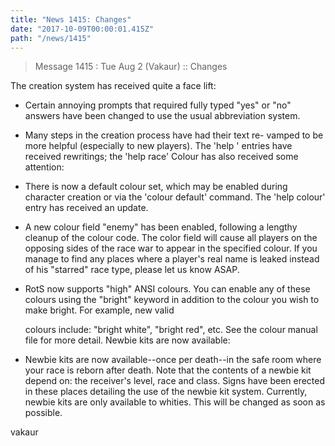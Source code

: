 ```yaml
---
title: "News 1415: Changes"
date: "2017-10-09T00:00:01.415Z"
path: "/news/1415"
---
```


> Message 1415 : Tue Aug  2 (Vakaur)     :: Changes

The creation system has received quite a face lift:
  * Certain annoying prompts that required fully typed "yes" or
    "no" answers have been changed to use the usual abbreviation
    system.
  * Many steps in the creation process have had their text re-
    vamped to be more helpful (especially to new players).  The
    'help <class>' entries have received rewritings; the 'help
    race'
Colour has also received some attention:
  * There is now a default colour set, which may be enabled during
    character creation or via the 'colour default' command.  The
    'help colour' entry has received an update.
  * A new colour field "enemy" has been enabled, following a
    lengthy cleanup of the colour code.  The color field will
    cause all players on the opposing sides of the race war to
    appear in the specified colour.  If you manage to find any
    places where a player's real name is leaked instead of his
    "starred" race type, please let us know ASAP.
  * RotS now supports "high" ANSI colours.  You can enable any of
    these colours using the "bright" keyword in addition to the
    colour you wish to make bright.  For example, new valid


    colours include: "bright white", "bright red", etc.  See the
    colour manual file for more detail.
Newbie kits are now available:
  * Newbie kits are now available--once per death--in the safe
    room where your race is reborn after death.  Note that the
    contents of a newbie kit depend on: the receiver's level, race
    and class.  Signs have been erected in these places detailing
    the use of the newbie kit system.
    Currently, newbie kits are only available to whities.  This
    will be changed as soon as possible.

vakaur